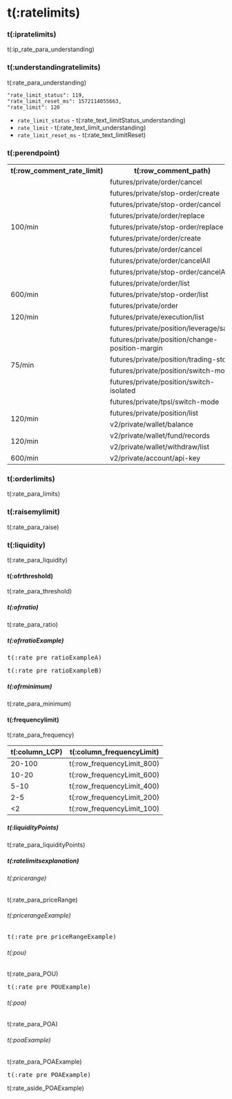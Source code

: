 # t(:ratelimits)
### t(:ipratelimits)
t(:ip_rate_para_understanding)

### t(:understandingratelimits)
t(:rate_para_understanding)

```
"rate_limit_status": 119,
"rate_limit_reset_ms": 1572114055663,
"rate_limit": 120
```

* `rate_limit_status` - t(:rate_text_limitStatus_understanding)
* `rate_limit` - t(:rate_text_limit_understanding)
* `rate_limit_reset_ms` - t(:rate_text_limitReset)


### t(:perendpoint)
<table class="custom_table">
  <tr>
    <th>t(:row_comment_rate_limit)</th>
    <th>t(:row_comment_path)</th>
    <th>t(:row_comment_consume)</th>
  </tr>
  <tr>
    <td rowspan="10">100/min</td>  
  </tr>
  <tr><td>futures/private/order/cancel       </td><td>1 / request</td></tr>
  <tr><td>futures/private/stop-order/create  </td><td>1 / request</td></tr>
  <tr><td>futures/private/stop-order/cancel  </td><td>1 / request</td></tr>
  <tr><td>futures/private/order/replace      </td><td>1 / request</td></tr>
  <tr><td>futures/private/stop-order/replace </td><td>1 / request</td></tr>
  <tr><td>futures/private/order/create     </td><td>1 / request</td></tr>
  <tr><td>futures/private/order/cancel     </td><td>1 / request</td></tr>
  <tr><td>futures/private/order/cancelAll  </td><td>10 / request</td></tr>
  <tr><td>futures/private/stop-order/cancelAll </td><td>10 / request</td></tr>
  <tr>
    <td rowspan="3">600/min</td>
    <td>futures/private/order/list </td>
    <td>1 / request</td>
  </tr>
  <tr><td>futures/private/stop-order/list </td><td>1 / request</td></tr>
  <tr><td>futures/private/order </td><td>1 / request</td></tr>
  <tr>
    <td>120/min</td>
    <td>futures/private/execution/list</td>
    <td>1 / request</td>
  </tr>
  <tr>
    <td rowspan="6">75/min</td>
    <td>futures/private/position/leverage/save </td>
    <td>1 / request</td>
  </tr>
  <tr><td>futures/private/position/change-position-margin</td><td>1 / request</td></tr>
  <tr><td>futures/private/position/trading-stop</td><td>1 / request</td></tr>
  <tr><td>futures/private/position/switch-mode</td><td>1 / request</td></tr>
  <tr><td>futures/private/position/switch-isolated</td><td>1 / request</td></tr>
  <tr><td>futures/private/tpsl/switch-mode</td><td>1 / request</td></tr>
  <tr>
    <td rowspan="3">120/min</td> 
  </tr>
  <tr><td>futures/private/position/list</td><td>1 / request</td></tr>
    <tr><td>v2/private/wallet/balance</td><td>1 / request</td></tr>
  <tr>
    <td rowspan="3">120/min</td>
    <tr><td>v2/private/wallet/fund/records</td>
    <td>1 / request</td>
  </tr>
<tr><td>v2/private/wallet/withdraw/list</td><td>1 / request</td></tr>
<tr>
    <td rowspan="2">600/min</td>
    <tr><td>v2/private/account/api-key</td>
    <td>1 / request</td>
  </tr>
</table>

### t(:orderlimits)
t(:rate_para_limits)

### t(:raisemylimit)
t(:rate_para_raise)

### t(:liquidity)
t(:rate_para_liquidity)

#### t(:ofrthreshold)
t(:rate_para_threshold)

##### t(:ofrratio)
t(:rate_para_ratio)

##### t(:ofrratioExample)


<pre class="center-column-nonindent">
t(:rate_pre_ratioExampleA)
</pre>

<pre class="center-column-nonindent">
t(:rate_pre_ratioExampleB)
</pre>


##### t(:ofrminimum)
t(:rate_para_minimum)


#### t(:frequencylimit)
t(:rate_para_frequency)


| t(:column_LCP) | t(:column_frequencyLimit) |
|  ----    | ----  |
| 20-100  | t(:row_frequencyLimit_800) |
| 10-20   | t(:row_frequencyLimit_600) |
| 5-10    | t(:row_frequencyLimit_400) |
| 2-5     | t(:row_frequencyLimit_200) |
| <2      | t(:row_frequencyLimit_100) |

##### t(:liquidityPoints)
t(:rate_para_liquidityPoints)

##### t(:ratelimitsexplanation)
###### t(:pricerange)
t(:rate_para_priceRange)

###### t(:pricerangeExample)
<pre class="center-column-nonindent">
t(:rate_pre_priceRangeExample)
</pre>


###### t(:pou)
t(:rate_para_POU)

<pre class="center-column-nonindent">
t(:rate_pre_POUExample)
</pre>


###### t(:poa)
t(:rate_para_POA)

###### t(:poaExample)
t(:rate_para_POAExample)

<pre class="center-column-nonindent">
t(:rate_pre_POAExample)
</pre>

<aside class="notice">
t(:rate_aside_POAExample)
</aside>
